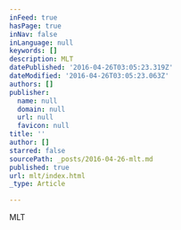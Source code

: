 ```yaml
---
inFeed: true
hasPage: true
inNav: false
inLanguage: null
keywords: []
description: MLT
datePublished: '2016-04-26T03:05:23.319Z'
dateModified: '2016-04-26T03:05:23.063Z'
authors: []
publisher:
  name: null
  domain: null
  url: null
  favicon: null
title: ''
author: []
starred: false
sourcePath: _posts/2016-04-26-mlt.md
published: true
url: mlt/index.html
_type: Article

---
```

MLT